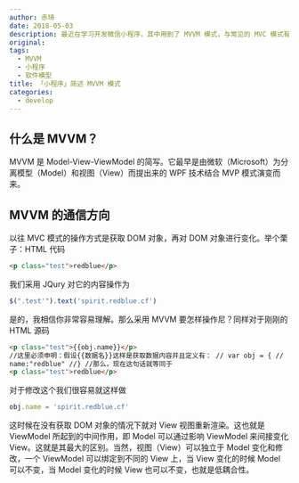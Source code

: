 ```yaml
---
author: 赤琦
date: 2018-05-03
description: 最近在学习开发微信小程序，其中用到了 MVVM 模式，与常见的 MVC 模式有所区别，简述其来备忘。
original:
tags:
  - MVVM
  - 小程序
  - 软件模型
title: 「小程序」简述 MVVM 模式
categories:
  - develop
---
```


## 什么是 MVVM？

MVVM 是 Model-View-ViewModel 的简写。它最早是由微软（Microsoft）为分离模型（Model）和视图（View）而提出来的 WPF 技术结合 MVP 模式演变而来。

## MVVM 的通信方向

以往 MVC 模式的操作方式是获取 DOM 对象，再对 DOM 对象进行变化。举个栗子：HTML 代码

```html
<p class="test">redblue</p>
```

我们采用 JQury 对它的内容操作为

```js
$(".test'").text('spirit.redblue.cf')
```

是的，我相信你非常容易理解。那么采用 MVVM 要怎样操作尼？同样对于刚刚的 HTML 源码

```html
<p class="test">{{obj.name}}</p>
//这里必须申明：假设{{数据名}}这样是获取数据内容并且定义有： // var obj = { //
name:"redblue" //} //那么，现在这句话就等同于
<p class="test">redblue</p>
```

对于修改这个我们很容易就这样做

```js
obj.name = 'spirit.redblue.cf'
```

这时候在没有获取 DOM 对象的情况下就对 View 视图重新渲染。这也就是 ViewModel 所起到的中间作用，即 Model 可以通过影响 ViewModel 来间接变化 View。这就是其最大的区别。当然，视图（View）可以独立于 Model 变化和修改，一个 ViewModel 可以绑定到不同的 View 上，当 View 变化的时候 Model 可以不变，当 Model 变化的时候 View 也可以不变，也就是低耦合性。
